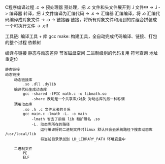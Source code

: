 C程序编译过程
    .c -> 预处理器
            预处理，把 .c 文件和头文件展开到 .i 文件中              -> .i 
       -> 编译器
            转译，把 .i 文件编译为汇编代码                         -> .s 
       -> 汇编器
            汇编编译，将 .o 汇编代码编译成对象文件                  -> .o 
       -> 链接器
            链接，将所有对象文件和用到的库组合拼装成一个可执行文件     -> .elf 

工具链: 编译工具 + 库
    gcc
    make: 构建工具，全自动完成代码编译、链接、打包的整个过程
        依赖树

编译与链接
    静态与动态差异
        节省磁盘空间 二进制级别的代码复用
        符号查询
        地址重定位
        
    静态链接
    动态链接
        动态链接库
            .so .dll .dylib
        编译代码生成动态库
            gcc -shared -fPIC math.c -o libmath.so
                -share 表明是一个共享库/对象 对动态库的另一种称谓
        调用动态库
            .so .h .c 文件三者的关系
            gcc main.c -lmath -L. -o main
                -lmath 省去了前缀 lib 和扩展名 .so
                -L. 动态库所在的路径
                    运行编译好的二进制文件时linux 默认只会去系统路径下搜索动态库  /usr/local/lib
                    将当前目录添加到 LD_LIBRARY_PATH 环境变量中

        二进制文件
            PE
            ELF

